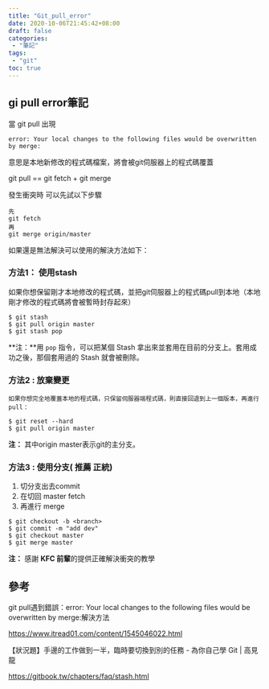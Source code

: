 ```yaml
---
title: "Git_pull_error"
date: 2020-10-06T21:45:42+08:00
draft: false
categories:
 - "筆記"
tags:
 - "git"
toc: true
---
```

##  gi pull error筆記
<!--more-->

當 git pull  出現

```
error: Your local changes to the following files would be overwritten by merge:
```

意思是本地新修改的程式碼檔案，將會被git伺服器上的程式碼覆蓋



git pull == git fetch + git merge

發生衝突時 可以先試以下步驟
```
先
git fetch 
再
git merge origin/master
```


如果還是無法解決可以使用的解決方法如下：


###  方法1： 使用stash
如果你想保留剛才本地修改的程式碼，並把git伺服器上的程式碼pull到本地（本地剛才修改的程式碼將會被暫時封存起來）

```shell
$ git stash 
$ git pull origin master
$ git stash pop
```

**注：**用 `pop` 指令，可以把某個 Stash 拿出來並套用在目前的分支上。套用成功之後，那個套用過的 Stash 就會被刪除。

### 方法2 : 放棄變更
    如果你想完全地覆蓋本地的程式碼，只保留伺服器端程式碼，則直接回退到上一個版本，再進行pull：

```shell
$ git reset --hard
$ git pull origin master
```

**注：** 其中origin master表示git的主分支。

### 方法3 : 使用分支( 推薦 正統)



1. 切分支出去commit
2. 在切回 master fetch
3. 再進行 merge

```shell
$ git checkout -b <branch>
$ git commit -m "add dev" 
$ git checkout master 
$ git merge master
```

**注：**  感謝 **KFC 前輩**的提供正確解決衝突的教學



## 參考

git pull遇到錯誤：error: Your local changes to the following files would be overwritten by merge:解決方法

https://www.itread01.com/content/1545046022.html

【狀況題】手邊的工作做到一半，臨時要切換到別的任務 - 為你自己學 Git | 高見龍

https://gitbook.tw/chapters/faq/stash.html